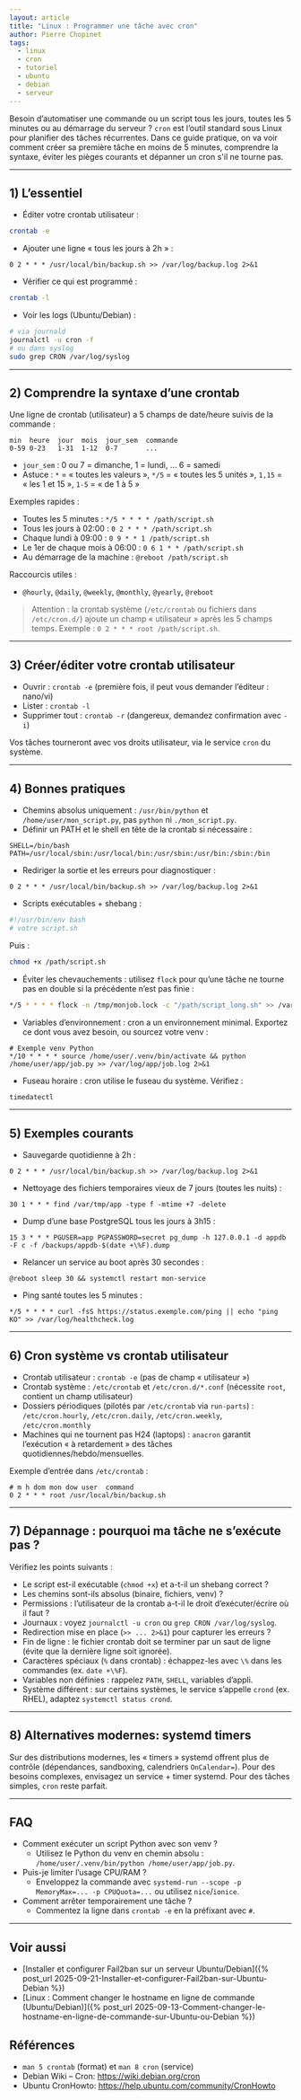 ```yaml
---
layout: article
title: "Linux : Programmer une tâche avec cron"
author: Pierre Chopinet
tags:
  - linux
  - cron
  - tutoriel
  - ubuntu
  - debian
  - serveur
---
```


Besoin d’automatiser une commande ou un script tous les jours, toutes les 5 minutes ou au démarrage du serveur ? `cron` est l’outil standard sous Linux pour planifier des tâches récurrentes.
Dans ce guide pratique, on va voir comment créer sa première tâche en moins de 5 minutes, comprendre la syntaxe, éviter les pièges courants et dépanner un cron s'il ne tourne pas.
<!--more-->

---

## 1) L’essentiel

- Éditer votre crontab utilisateur :

```bash
crontab -e
```

- Ajouter une ligne « tous les jours à 2h » :

```
0 2 * * * /usr/local/bin/backup.sh >> /var/log/backup.log 2>&1
```

- Vérifier ce qui est programmé :

```bash
crontab -l
```

- Voir les logs (Ubuntu/Debian) :

```bash
# via journald
journalctl -u cron -f
# ou dans syslog
sudo grep CRON /var/log/syslog
```

---

## 2) Comprendre la syntaxe d’une crontab

Une ligne de crontab (utilisateur) a 5 champs de date/heure suivis de la commande :

```
min  heure  jour  mois  jour_sem  commande
0-59 0-23   1-31  1-12  0-7       ...
```

- `jour_sem` : 0 ou 7 = dimanche, 1 = lundi, … 6 = samedi
- Astuce : `*` = « toutes les valeurs », `*/5` = « toutes les 5 unités », `1,15` = « les 1 et 15 », `1-5` = « de 1 à 5 »

Exemples rapides :

- Toutes les 5 minutes : `*/5 * * * * /path/script.sh`
- Tous les jours à 02:00 : `0 2 * * * /path/script.sh`
- Chaque lundi à 09:00 : `0 9 * * 1 /path/script.sh`
- Le 1er de chaque mois à 06:00 : `0 6 1 * * /path/script.sh`
- Au démarrage de la machine : `@reboot /path/script.sh`

Raccourcis utiles :

- `@hourly`, `@daily`, `@weekly`, `@monthly`, `@yearly`, `@reboot`

> Attention : la crontab système (`/etc/crontab` ou fichiers dans `/etc/cron.d/`) ajoute un champ « utilisateur » après les 5 champs temps. Exemple : `0 2 * * * root /path/script.sh`.

---

## 3) Créer/éditer votre crontab utilisateur

- Ouvrir : `crontab -e` (première fois, il peut vous demander l’éditeur : nano/vi)
- Lister : `crontab -l`
- Supprimer tout : `crontab -r` (dangereux, demandez confirmation avec `-i`)

Vos tâches tourneront avec vos droits utilisateur, via le service `cron` du système.

---

## 4) Bonnes pratiques

- Chemins absolus uniquement : `/usr/bin/python` et `/home/user/mon_script.py`, pas `python` ni `./mon_script.py`.
- Définir un PATH et le shell en tête de la crontab si nécessaire :

```
SHELL=/bin/bash
PATH=/usr/local/sbin:/usr/local/bin:/usr/sbin:/usr/bin:/sbin:/bin
```

- Rediriger la sortie et les erreurs pour diagnostiquer :

```
0 2 * * * /usr/local/bin/backup.sh >> /var/log/backup.log 2>&1
```

- Scripts exécutables + shebang :

```bash
#!/usr/bin/env bash
# votre script.sh
```

Puis :

```bash
chmod +x /path/script.sh
```

- Éviter les chevauchements : utilisez `flock` pour qu’une tâche ne tourne pas en double si la précédente n’est pas finie :

```bash
*/5 * * * * flock -n /tmp/monjob.lock -c "/path/script_long.sh" >> /var/log/monjob.log 2>&1
```

- Variables d’environnement : cron a un environnement minimal. Exportez ce dont vous avez besoin, ou sourcez votre venv :

```
# Exemple venv Python
*/10 * * * * source /home/user/.venv/bin/activate && python /home/user/app/job.py >> /var/log/app/job.log 2>&1
```

- Fuseau horaire : cron utilise le fuseau du système. Vérifiez :

```bash
timedatectl
```

---

## 5) Exemples courants

- Sauvegarde quotidienne à 2h :

```
0 2 * * * /usr/local/bin/backup.sh >> /var/log/backup.log 2>&1
```

- Nettoyage des fichiers temporaires vieux de 7 jours (toutes les nuits) :

```
30 1 * * * find /var/tmp/app -type f -mtime +7 -delete
```

- Dump d’une base PostgreSQL tous les jours à 3h15 :

```
15 3 * * * PGUSER=app PGPASSWORD=secret pg_dump -h 127.0.0.1 -d appdb -F c -f /backups/appdb-$(date +\%F).dump
```

- Relancer un service au boot après 30 secondes :

```
@reboot sleep 30 && systemctl restart mon-service
```

- Ping santé toutes les 5 minutes :

```
*/5 * * * * curl -fsS https://status.exemple.com/ping || echo "ping KO" >> /var/log/healthcheck.log
```

---

## 6) Cron système vs crontab utilisateur

- Crontab utilisateur : `crontab -e` (pas de champ « utilisateur »)
- Crontab système : `/etc/crontab` et `/etc/cron.d/*.conf` (nécessite `root`, contient un champ utilisateur)
- Dossiers périodiques (pilotés par `/etc/crontab` via `run-parts`) : `/etc/cron.hourly`, `/etc/cron.daily`, `/etc/cron.weekly`, `/etc/cron.monthly`
- Machines qui ne tournent pas H24 (laptops) : `anacron` garantit l’exécution « à retardement » des tâches quotidiennes/hebdo/mensuelles.

Exemple d’entrée dans `/etc/crontab` :

```
# m h dom mon dow user  command
0 2 * * * root /usr/local/bin/backup.sh
```

---

## 7) Dépannage : pourquoi ma tâche ne s’exécute pas ?

Vérifiez les points suivants :

- Le script est-il exécutable (`chmod +x`) et a-t-il un shebang correct ?
- Les chemins sont-ils absolus (binaire, fichiers, venv) ?
- Permissions : l’utilisateur de la crontab a-t-il le droit d’exécuter/écrire où il faut ?
- Journaux : voyez `journalctl -u cron` ou `grep CRON /var/log/syslog`.
- Redirection mise en place (`>> ... 2>&1`) pour capturer les erreurs ?
- Fin de ligne : le fichier crontab doit se terminer par un saut de ligne (évite que la dernière ligne soit ignorée).
- Caractères spéciaux (`%` dans crontab) : échappez-les avec `\%` dans les commandes (ex. `date +\%F`).
- Variables non définies : rappelez `PATH`, `SHELL`, variables d’appli.
- Système différent : sur certains systèmes, le service s’appelle `crond` (ex. RHEL), adaptez `systemctl status crond`.

---

## 8) Alternatives modernes: systemd timers

Sur des distributions modernes, les « timers » systemd offrent plus de contrôle (dépendances, sandboxing, calendriers `OnCalendar=`).
Pour des besoins complexes, envisagez un service + timer systemd. Pour des tâches simples, `cron` reste parfait.

---

## FAQ

- Comment exécuter un script Python avec son venv ?
  - Utilisez le Python du venv en chemin absolu : `/home/user/.venv/bin/python /home/user/app/job.py`.
- Puis-je limiter l’usage CPU/RAM ?
  - Enveloppez la commande avec `systemd-run --scope -p MemoryMax=... -p CPUQuota=...` ou utilisez `nice`/`ionice`.
- Comment arrêter temporairement une tâche ?
  - Commentez la ligne dans `crontab -e` en la préfixant avec `#`.

---

## Voir aussi

- [Installer et configurer Fail2ban sur un serveur Ubuntu/Debian]({% post_url 2025-09-21-Installer-et-configurer-Fail2ban-sur-Ubuntu-Debian %})
- [Linux : Comment changer le hostname en ligne de commande (Ubuntu/Debian)]({% post_url 2025-09-13-Comment-changer-le-hostname-en-ligne-de-commande-sur-Ubuntu-ou-Debian %})

## Références

- `man 5 crontab` (format) et `man 8 cron` (service)
- Debian Wiki – Cron: https://wiki.debian.org/cron
- Ubuntu CronHowto: https://help.ubuntu.com/community/CronHowto
